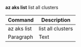 **az aks list** list all clusters

| Command | Description |
| ----------- | ----------- |
| az aks list | list all clusters |
| Paragraph | Text |
